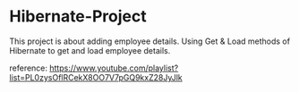 # Hibernate-Project

This project is about adding employee details. Using Get & Load methods of Hibernate to get and load employee details.

reference: https://www.youtube.com/playlist?list=PL0zysOflRCekX8OO7V7pGQ9kxZ28JyJlk
